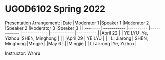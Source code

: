 # UGOD6102 Spring 2022

Presentation Arrangement:
|Date     |Moderator 1  |Speaker 1  |Moderator 2  |Speaker 2       |Moderator 3     |Speaker 3  |
| --------| ----------- |---------- |------------ |-------------   |------------    |---------- |
|April 22 |             |  YE LYU   |Ye, Yizhou   |SHEN, Minghong  |                |           |
|April 29 |     YE LYU  |           |             |  LI Jiarong    | SHEN, Minghong |Mingjie    |
|May 6    |             |           |Mingjie      |                | LI Jiarong     |Ye, Yizhou |

Instructor: Wanru